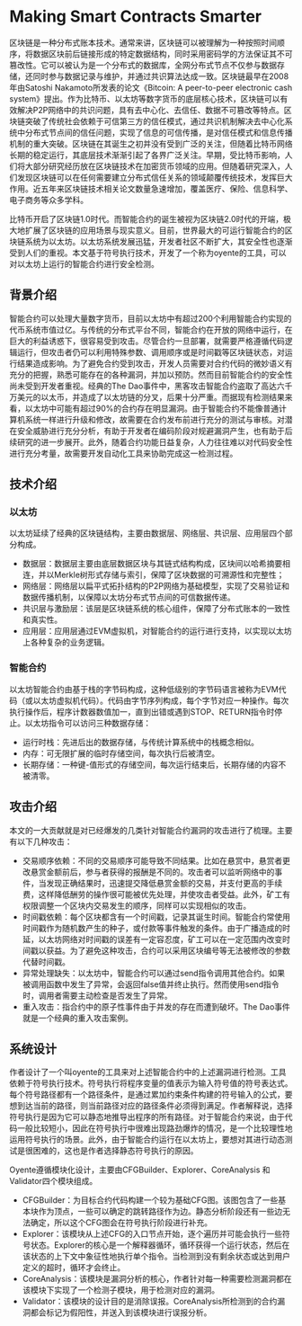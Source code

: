 
# Making Smart Contracts Smarter 

区块链是一种分布式账本技术。通常来讲，区块链可以被理解为一种按照时间顺序，将数据区块前后链接形成的特定数据结构，同时采用密码学的方法保证其不可篡改性。它可以被认为是一个分布式的数据库，全网分布式节点不仅参与数据存储，还同时参与数据记录与维护，并通过共识算法达成一致。区块链最早在2008年由Satoshi Nakamoto所发表的论文《Bitcoin: A peer-to-peer electronic cash system》提出。作为比特币、以太坊等数字货币的底层核心技术，区块链可以有效解决P2P网络中的共识问题，具有去中心化、去信任、数据不可篡改等特点。区块链突破了传统社会依赖于可信第三方的信任模式，通过共识机制解决去中心化系统中分布式节点间的信任问题，实现了信息的可信传播，是对信任模式和信息传播机制的重大突破。区块链在其诞生之初并没有受到广泛的关注，但随着比特币网络长期的稳定运行，其底层技术渐渐引起了各界广泛关注。早期，受比特币影响，人们将大部分研究经历放在区块链技术在加密货币领域的应用。但随着研究深入，人们发现区块链可以在任何需要建立分布式信任关系的领域颠覆传统技术，发挥巨大作用。近五年来区块链技术相关论文数量急速增加，覆盖医疗、保险、信息科学、电子商务等众多学科。

比特币开启了区块链1.0时代。而智能合约的诞生被视为区块链2.0时代的开端，极大地扩展了区块链的应用场景与现实意义。目前，世界最大的可运行智能合约的区块链系统为以太坊。以太坊系统发展迅猛，开发者社区不断扩大，其安全性也逐渐受到人们的重视。本文基于符号执行技术，开发了一个称为oyente的工具，可以对以太坊上运行的智能合约进行安全检测。

## 背景介绍

智能合约可以处理大量数字货币，目前以太坊中有超过200个利用智能合约实现的代币系统市值过亿。与传统的分布式平台不同，智能合约在开放的网络中运行，在巨大的利益诱惑下，很容易受到攻击。尽管合约一旦部署，就需要严格遵循代码逻辑运行，但攻击者仍可以利用特殊参数、调用顺序或是时间戳等区块链状态，对运行结果造成影响。为了避免合约受到攻击，开发人员需要对合约代码的微妙语义有充分的把握，熟悉可能存在的各种漏洞，并加以预防。然而目前智能合约的安全性尚未受到开发者重视。经典的The Dao事件中，黑客攻击智能合约盗取了高达六千万美元的以太币，并造成了以太坊链的分叉，后果十分严重。而据现有检测结果来看，以太坊中可能有超过90%的合约存在明显漏洞。由于智能合约不能像普通计算机系统一样进行升级和修改，故需要在合约发布前进行充分的测试与审核。对潜在安全威胁进行充分分析，有助于开发者在编码阶段对规避漏洞产生，也有助于后续研究的进一步展开。此外，随着合约功能日益复杂，人力往往难以对代码安全性进行充分考量，故需要开发自动化工具来协助完成这一检测过程。

## 技术介绍

### 以太坊

以太坊延续了经典的区块链结构，主要由数据层、网络层、共识层、应用层四个部分构成。
- 数据层：数据层主要由底层数据区块与其链式结构构成，区块间以哈希摘要相连，并以Merkle树形式存储与索引，保障了区块数据的可溯源性和完整性；
- 网络层：网络层以扁平式拓扑结构的P2P网络为基础模型，实现了交易验证和数据传播机制，以保障以太坊分布式节点间的可信数据传递。
- 共识层与激励层：该层是区块链系统的核心组件，保障了分布式账本的一致性和真实性。
- 应用层：应用层通过EVM虚拟机，对智能合约的运行进行支持，以实现以太坊上各种复杂的业务逻辑。

### 智能合约

以太坊智能合约由基于栈的字节码构成，这种低级别的字节码语言被称为EVM代码（或以太坊虚拟机代码）。代码由字节序列构成，每个字节对应一种操作。每次执行操作后，程序计数器数值加一，直到出错或遇到STOP、RETURN指令时停止。以太坊指令可以访问三种数据存储：
- 运行时栈：先进后出的数据存储，与传统计算系统中的栈概念相似。
- 内存：可无限扩展的临时存储空间，每次执行后被清空。
- 长期存储：一种键-值形式的存储空间，每次运行结束后，长期存储的内容不被清零。

## 攻击介绍

本文的一大贡献就是对已经爆发的几类针对智能合约漏洞的攻击进行了梳理。主要有以下几种攻击：

- 交易顺序依赖：不同的交易顺序可能导致不同结果。比如在悬赏中，悬赏者更改悬赏金额前后，参与者获得的报酬是不同的。攻击者可以监听网络中的事件，当发现正确结果时，迅速提交降低悬赏金额的交易，并支付更高的手续费，这样降低酬劳的操作很可能被优先处理，并使攻击者受益。此外，矿工有权限调整一个区块内交易发生的顺序，同样可以实现相似的攻击。
- 时间戳依赖：每个区块都含有一个时间戳，记录其诞生时间。智能合约常使用时间戳作为随机数产生的种子，或付款等事件触发的条件。由于广播造成的时延，以太坊网络对时间戳的误差有一定容忍度，矿工可以在一定范围内改变时间戳以获益。为了避免这种攻击，合约可以采用区块编号等无法被修改的参数代替时间戳。
- 异常处理缺失：以太坊中，智能合约可以通过send指令调用其他合约。如果被调用函数中发生了异常，会返回false值并终止执行。然而使用send指令时，调用者需要主动检查是否发生了异常。
- 重入攻击：指合约中的原子性事件由于并发的存在而遭到破坏。The Dao事件就是一个经典的重入攻击案例。

## 系统设计

作者设计了一个叫oyente的工具来对上述智能合约中的上述漏洞进行检测。工具依赖于符号执行技术。符号执行将程序变量的值表示为输入符号值的符号表达式。每个符号路径都有一个路径条件，是通过累加约束条件构建的符号输入的公式，要想到达当前的路径，则当前路径对应的路径条件必须得到满足。作者解释说，选择符号执行是因为它可以静态地推导出程序​​的所有路径。对于智能合约来说，由于代码一般比较短小，因此在符号执行中很难出现路劲爆炸的情况，是一个比较理性地运用符号执行的场景。此外，由于智能合约运行在以太坊上，要想对其进行动态测试是很困难的，这也是作者选择静态符号执行的原因。

Oyente遵循模块化设计，主要由CFGBuilder、Explorer、CoreAnalysis 和 Validator四个模块组成。

- CFGBuilder：为目标合约代码构建一个较为基础CFG图。该图包含了一些基本块作为顶点，一些可以确定的跳转路径作为边。静态分析阶段还有一些边无法确定，所以这个CFG图会在符号执行阶段进行补充。
- Explorer：该模块从上述CFG的入口节点开始，逐个遍历并可能会执行一些符号状态。Explorer的核心是一个解释器循环，循环获得一个运行状态，然后在该状态的上下文中象征性地执行单个指令。当检测到没有剩余状态或达到用户定义的超时，循环才会终止。
- CoreAnalysis：该模块是漏洞分析的核心，作者针对每一种需要检测漏洞都在该模块下实现了一个检测子模块，用于检测对应的漏洞。
- Validator：该模块的设计目的是消除误报。CoreAnalysis所检测到的合约漏洞都会标记为假阳性，并送入到该模块进行误报分析。
